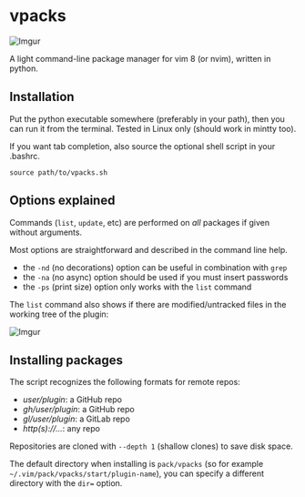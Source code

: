 # vpacks

![Imgur](https://i.imgur.com/xqk21Rm.gif)

A light command-line package manager for vim 8 (or nvim), written in python.

## Installation

Put the python executable somewhere (preferably in your path), then you can run
it from the terminal. Tested in Linux only (should work in mintty too).

If you want tab completion, also source the optional shell script in your
.bashrc.

    source path/to/vpacks.sh

## Options explained

Commands (`list`, `update`, etc) are performed on *all* packages if given
without arguments.

Most options are straightforward and described in the command line help.

- the `-nd` (no decorations) option can be useful in combination with `grep`
- the `-na` (no async) option should be used if you must insert passwords
- the `-ps` (print size) option only works with the `list` command

The `list` command also shows if there are modified/untracked files in the
working tree of the plugin:

![Imgur](https://i.imgur.com/oQn13PY.gif)

## Installing packages

The script recognizes the following formats for remote repos:

- *user/plugin*: a GitHub repo
- *gh/user/plugin*: a GitHub repo
- *gl/user/plugin*: a GitLab repo
- *http(s)://...*: any repo

Repositories are cloned with `--depth 1` (shallow clones) to save disk space.

The default directory when installing is `pack/vpacks` (so for example
`~/.vim/pack/vpacks/start/plugin-name`), you can specify a different directory
with the `dir=` option.
